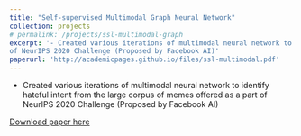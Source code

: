 ```yaml
---
title: "Self-supervised Multimodal Graph Neural Network"
collection: projects
# permalink: /projects/ssl-multimodal-graph
excerpt: '- Created various iterations of multimodal neural network to identify hateful intent from the large corpus of memes offered as a part
of NeurIPS 2020 Challenge (Proposed by Facebook AI)'
paperurl: 'http://academicpages.github.io/files/ssl-multimodal.pdf'
---
```

- Created various iterations of multimodal neural network to identify hateful intent from the large corpus of memes offered as a part
of NeurIPS 2020 Challenge (Proposed by Facebook AI)

[Download paper here](http://academicpages.github.io/files/ssl-multimodal.pdf)